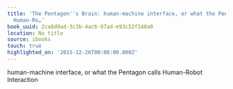 ```yaml
---
title: 'The Pentagon''s Brain: human-machine interface, or what the Pentagon calls
  Human-Ro…'
book_uuid: 2ca8d9ad-3c3b-4ac6-97ad-e93c52f140a0
location: No title
source: ibooks
touch: true
highlighted_on: '2015-12-26T00:00:00.000Z'
---
```


human-machine interface, or what the Pentagon calls Human-Robot Interaction